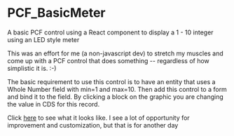 # PCF_BasicMeter
A basic PCF control using a React component to display a 1 - 10 integer using an LED style meter 

This was an effort for me (a non-javascript dev) to stretch my muscles and come up with a PCF control that does 
something -- regardless of how simplistic it is. :-)

The basic requirement to use this control is to have an entity that uses a Whole Number field with min=1 and max=10. Then
add this control to a form and bind it to the field. By clicking a block on the graphic you are changing the value in CDS 
for this record.

Click [here](/BasicMeterControl.gif) to see what it looks like. I see a lot of opportunity for improvement and customization, but that is for another day
